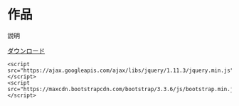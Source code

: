 
<!DOCTYPE html>
<html lang="ja">

</head>

<body>
	<h1>作品</h1>
	<p class="lead">説明</p>
	<a class="btn btn-primary" href="#">ダウンロード</a>

	<script src="https://ajax.googleapis.com/ajax/libs/jquery/1.11.3/jquery.min.js"></script>
	<script src="https://maxcdn.bootstrapcdn.com/bootstrap/3.3.6/js/bootstrap.min.js"></script>
</body>

</html>
